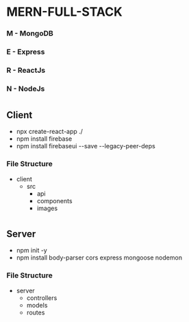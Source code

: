 # MERN-FULL-STACK

### M - MongoDB
### E - Express
### R - ReactJs
### N - NodeJs
#

## Client 
* npx create-react-app ./
* npm install firebase 
* npm install firebaseui --save --legacy-peer-deps

### File Structure
* client
    - src
        - api
        - components
        - images
#

## Server
* npm init -y
* npm install body-parser cors express mongoose nodemon

### File Structure
* server
    - controllers
    - models
    - routes
